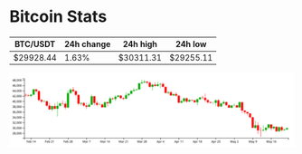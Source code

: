 # Bitcoin Stats

BTC/USDT|24h change|24h high|24h low|
|---|---|---|---|
|$29928.44|1.63%|$30311.31|$29255.11|

<img src="./chart.svg">
